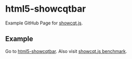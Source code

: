 # html5-showcqtbar

Example GitHub Page for [showcqt.js](https://github.com/mfcc64/showcqt-js/blob/master/showcqt.js).

## Example
Go to [html5-showcqtbar](https://mfcc64.github.io/html5-showcqtbar/).
Also visit [showcqt.js benchmark](https://unpkg.com/showcqt/benchmark.html).
